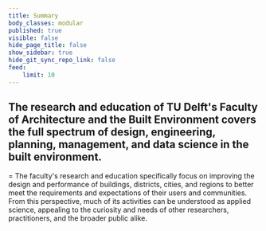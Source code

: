 ```yaml
---
title: Summary
body_classes: modular
published: true
visible: false
hide_page_title: false
show_sidebar: true
hide_git_sync_repo_link: false
feed:
    limit: 10
---
```


## The research and education of TU Delft's Faculty of Architecture and the Built Environment covers the full spectrum of design, engineering, planning, management, and data science in the built environment.

=
The faculty's research and education specifically focus on improving the design and performance of buildings, districts, cities, and regions to better meet the requirements and expectations of their users and communities. From this perspective, much of its activities can be understood as applied science, appealing to the curiosity and needs of other researchers, practitioners, and the broader public alike.

